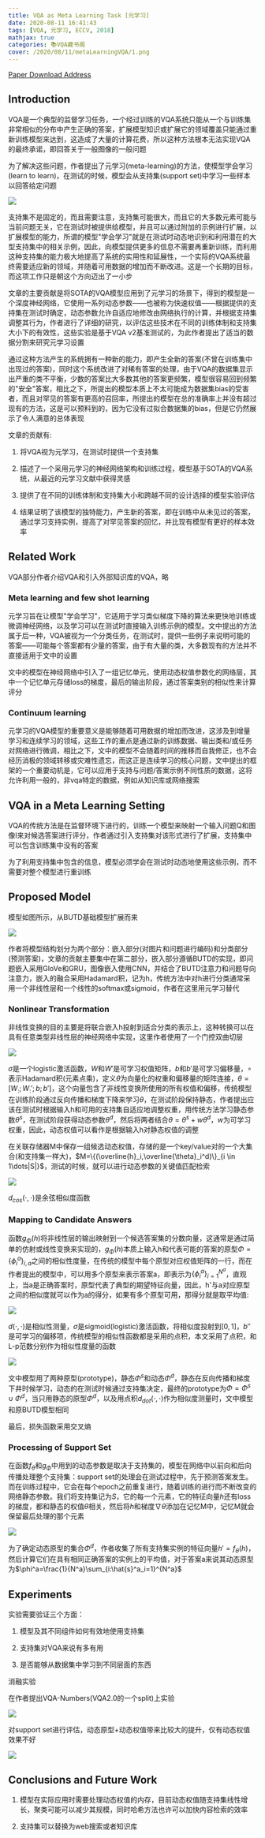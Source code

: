 ```yaml
---
title: VQA as Meta Learning Task [元学习]
date: 2020-08-11 16:41:43
tags: [VQA, 元学习, ECCV, 2018]
mathjax: true
categories: 📚VQA藏书阁
cover: /2020/08/11/metaLearningVQA/1.png
---
```

[Paper Download Address](https://arxiv.org/abs/1711.08105)

## Introduction

VQA是一个典型的监督学习任务，一个经过训练的VQA系统只能从一个与训练集非常相似的分布中产生正确的答案，扩展模型知识或扩展它的领域覆盖只能通过重新训练模型来达到，这造成了大量的计算花费，所以这种方法根本无法实现VQA的最终承诺，即回答关于一般图像的一般问题

为了解决这些问题，作者提出了元学习(meta-learning)的方法，使模型学会学习(learn to learn)，在测试的时候，模型会从支持集(support set)中学习一些样本以回答给定问题

![](1.png)

支持集不是固定的，而且需要注意，支持集可能很大，而且它的大多数元素可能与当前问题无关，它在测试时被提供给模型，并且可以通过附加的示例进行扩展，以扩展模型的能力，所谓的模型"学会学习"就是在测试时动态地识别和利用潜在的大型支持集中的相关示例，因此，向模型提供更多的信息不需要再重新训练，而利用这种支持集的能力极大地提高了系统的实用性和延展性，一个实际的VQA系统最终需要适应新的领域，并随着可用数据的增加而不断改进。这是一个长期的目标，而这项工作只是朝这个方向迈出了一小步

文章的主要贡献是将SOTA的VQA模型应用到了元学习的场景下，得到的模型是一个深度神经网络，它使用一系列动态参数——也被称为快速权值——根据提供的支持集在测试时确定，动态参数允许自适应地修改由网络执行的计算，并根据支持集调整其行为，作者进行了详细的研究，以评估这些技术在不同的训练体制和支持集大小下的有效性，这些实验是基于VQA v2基准测试的，为此作者提出了适当的数据分割来研究元学习设置

通过这种方法产生的系统拥有一种新的能力，即产生全新的答案(不曾在训练集中出现过的答案)，同时这个系统改进了对稀有答案的处理，由于VQA的数据集显示出严重的类不平衡，少数的答案比大多数其他的答案更频繁，模型很容易回到频繁的"安全"答案，相比之下，所提出的模型本质上不太可能成为数据集bias的受害者，而且对罕见的答案有更高的召回率，所提出的模型在总的准确率上并没有超过现有的方法，这是可以预料到的，因为它没有过拟合数据集的bias，但是它仍然展示了令人满意的总体表现

文章的贡献有:

1. 将VQA视为元学习，在测试时提供一个支持集

2. 描述了一个采用元学习的神经网络架构和训练过程，模型基于SOTA的VQA系统，从最近的元学习文献中获得灵感

3. 提供了在不同的训练体制和支持集大小和跨越不同的设计选择的模型实验评估

4. 结果证明了该模型的独特能力，产生新的答案，即在训练中从未见过的答案，通过学习支持实例，提高了对罕见答案的回忆，并比现有模型有更好的样本效率

## Related Work

VQA部分作者介绍VQA和引入外部知识库的VQA，略

### Meta learning and few shot learning

元学习旨在让模型"学会学习"，它适用于学习类似梯度下降的算法来更快地训练或微调神经网络，以及学习可以在测试时直接输入训练示例的模型。文中提出的方法属于后一种，VQA被视为一个分类任务，在测试时，提供一些例子来说明可能的答案——可能每个答案都有少量的答案，由于有大量的类，大多数现有的方法并不直接适用于文中的设置

文中的模型在神经网络中引入了一组记忆单元，使用动态权值参数化的网络层，其中一个记忆单元存储loss的梯度，最后的输出阶段，通过答案类别的相似性来计算评分

### Continuum learning

元学习的VQA模型的重要意义是能够随着可用数据的增加而改进，这涉及到增量学习和连续学习的领域，这些工作的重点是通过新的训练数据、输出类和/或任务对网络进行微调，相比之下，文中的模型不会随着时间的推移而自我修正，也不会经历消极的领域转移或灾难性遗忘，而这正是连续学习的核心问题，文中提出的框架的一个重要动机是，它可以应用于支持与问题/答案示例不同性质的数据，这将允许利用一般的，非vqa特定的数据，例如从知识库或网络搜索

## VQA in a Meta Learning Setting

VQA的传统方法是在监督环境下进行的，训练一个模型来映射一个输入问题Q和图像I来对候选答案进行评分，作者通过引入支持集对该形式进行了扩展，支持集中可以包含训练集中没有的答案

为了利用支持集中包含的信息，模型必须学会在测试时动态地使用这些示例，而不需要对整个模型进行重训练

## Proposed Model

模型如图所示，从BUTD基础模型扩展而来

![](2.png)

作者将模型结构划分为两个部分：嵌入部分(对图片和问题进行编码)和分类部分(预测答案)，文章的贡献主要集中在第二部分，嵌入部分遵循BUTD的实现，即问题嵌入采用GloVe和GRU，图像嵌入使用CNN，并结合了BUTD注意力和问题导向注意力，嵌入的融合采用Hadamard积，记为h，传统方法中对h进行分类通常采用一个非线性层和一个线性的softmax或sigmoid，作者在这里用元学习替代

### Nonlinear Transformation

非线性变换的目的主要是将联合嵌入h投射到适合分类的表示上，这种转换可以在具有任意类型非线性层的神经网络中实现，这里作者使用了一个门控双曲切层

![](3.png)

$\sigma$是一个logistic激活函数，$W$和$W'$是可学习权值矩阵，$b$和$b'$是可学习偏移量，$\circ$表示Hadamard积(元素点乘)，定义$\theta$为向量化的权重和偏移量的矩阵连接，$\theta=[W_:;W_:';b;b']$，这个向量包含了非线性变换所使用的所有权值和偏移，传统模型在训练阶段通过反向传播和梯度下降来学习$\theta$，在测试阶段保持静态，作者提出应该在测试时根据输入h和可用的支持集自适应地调整权重，用传统方法学习静态参数$\theta^s$，在测试阶段获得动态参数$\theta^d$，然后将两者结合$\theta=\theta^s+w\theta^d$，$w$为可学习权重，因此，动态权值可以看作是根据输入h对静态权值的调整

在关联存储器M中保存一组候选动态权值，存储的是一个key/value对的一个大集合(和支持集一样大)，$M=\{(\overline{h}_i,\overline{\theta}_i^d)\}_{i \in 1\dots|S|}$，测试的时候，就可以进行动态参数的关键值匹配检索

![](4.png)

$d_{cos}(\cdot,\cdot)$是余弦相似度函数

### Mapping to Candidate Answers

函数$g_\Phi(h)$将非线性层的输出映射到一个候选答案集的分数向量，这通常是通过简单的仿射或线性变换来实现的，$g_\Phi(h)$本质上输入h和代表可能的答案的原型$\Phi=\{\phi^a_i\}_{i,a}$之间的相似性度量，在传统的模型中每个原型对应权值矩阵的一行，而在作者提出的模型中，可以用多个原型来表示答案a，即表示为$\{\phi_i^a\}_{i=1}^{N^a}$，直观上，当a是正确答案时，原型代表了典型的期望特征向量，因此，h'与a对应原型之间的相似度就可以作为a的得分，如果有多个原型可用，那得分就是取平均值:

![](5.png)

$d(\cdot,\cdot)$是相似性测量，$\sigma$是sigmoid(logistic)激活函数，将相似度投射到$[0,1]$，$b''$是可学习的偏移项，传统模型的相似性函数都是采用的点积，本文采用了点积，和L-p范数分别作为相似性度量的函数

![](6.png)

文中模型用了两种原型(prototype)，静态$\Phi^s$和动态$\Phi^d$，静态在反向传播和梯度下井时候学习，动态的在测试时候通过支持集决定，最终的prototype为$\Phi=\Phi^s \cup \Phi^d$，当只用静态的原型$\Phi^d$，以及用点积$d_{dot}(\cdot,\cdot)$作为相似度测量时，文中模型和原BUTD模型相同

最后，损失函数采用交叉熵

### Processing of Support Set

在函数$f_\theta$和$g_\Phi$中用到的动态参数是取决于支持集的，模型在网络中以前向和后向传播处理整个支持集：support set的处理会在测试过程中，先于预测答案发生。而在训练过程中，它会在每个epoch之前重复进行，随着训练的进行而不断改变的网络静态参数。我们将支持集记为$S$，它的每一个元素，它的特征向量$h$还有loss的梯度，都和静态的权值$\theta$相关，然后将$h$和梯度$\nabla \theta$添加在记忆M中，记忆M就会保留最后处理的那个元素

![](7.png)

为了确定动态原型的集合$\Phi^d$，作者收集了所有支持集实例的特征向量$h'=f_\theta(h)$，然后计算它们在具有相同正确答案的实例上的平均值，对于答案a来说其动态原型为$\phi^a=\frac{1}{N^a}\sum_{i:\hat{s}^a_i=1}^{N^a}$

## Experiments

实验需要验证三个方面：

1. 模型及其不同组件如何有效地使用支持集

2. 支持集对VQA来说有多有用

3. 是否能够从数据集中学习到不同层面的东西

消融实验

在作者提出VQA-Numbers(VQA2.0的一个split)上实验

![](8.png)

对support set进行评估，动态原型+动态权值带来比较大的提升，仅有动态权值效果不好

![](9.png)

## Conclusions and Future Work

1. 模型在实际应用时需要处理动态权值的内存，目前动态权值随支持集线性增长，聚类可能可以减少其规模，同时哈希方法也许可以加快内容检索的效率

2. 支持集可以替换为web搜索或者知识库
